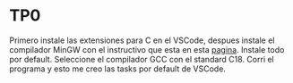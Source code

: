 # TP0

Primero instale las extensiones para C en el VSCode, despues instale el compilador MinGW con el instructivo que esta en esta [pagina](https://code.visualstudio.com/docs/languages/cpp). Instale todo por default.
Seleccione el compilador GCC con el standard C18. Corri el programa y esto me creo las tasks por default de VSCode.